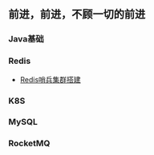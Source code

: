 ## 前进，前进，不顾一切的前进


### Java基础

### Redis
- [Redis哨兵集群搭建](./Redis/Redis哨兵集群搭建.md)

### K8S

### MySQL

### RocketMQ

